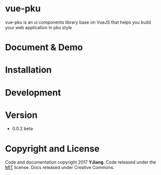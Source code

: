 # vue-pku

vue-pku is an ui components library base on VueJS that helps you build your web application in pku style

# Document & Demo

# Installation

# Development

# Version
- 0.0.2 beta

# Copyright and License
Code and documentation copyright 2017 **YJiang**. Code released under the [MIT](www.jiangyu.me) license. Docs released under Creative Commons.